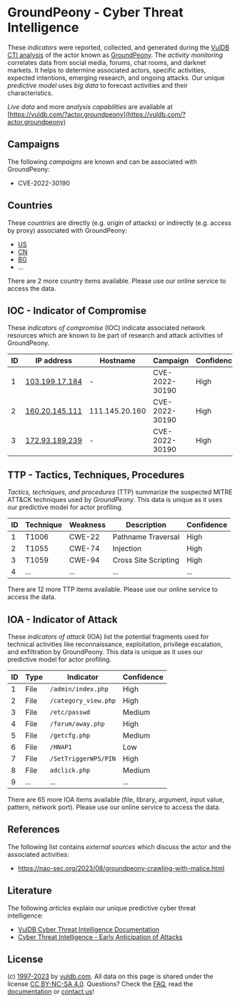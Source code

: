 # GroundPeony - Cyber Threat Intelligence

These _indicators_ were reported, collected, and generated during the [VulDB CTI analysis](https://vuldb.com/?kb.cti) of the actor known as [GroundPeony](https://vuldb.com/?actor.groundpeony). The _activity monitoring_ correlates data from social media, forums, chat rooms, and darknet markets. It helps to determine associated actors, specific activities, expected intentions, emerging research, and ongoing attacks. Our unique _predictive model_ uses _big data_ to forecast activities and their characteristics.

_Live data_ and more _analysis capabilities_ are available at [https://vuldb.com/?actor.groundpeony](https://vuldb.com/?actor.groundpeony)

## Campaigns

The following _campaigns_ are known and can be associated with GroundPeony:

* CVE-2022-30190

## Countries

These _countries_ are directly (e.g. origin of attacks) or indirectly (e.g. access by proxy) associated with GroundPeony:

* [US](https://vuldb.com/?country.us)
* [CN](https://vuldb.com/?country.cn)
* [BG](https://vuldb.com/?country.bg)
* ...

There are 2 more country items available. Please use our online service to access the data.

## IOC - Indicator of Compromise

These _indicators of compromise_ (IOC) indicate associated network resources which are known to be part of research and attack activities of GroundPeony.

ID | IP address | Hostname | Campaign | Confidence
-- | ---------- | -------- | -------- | ----------
1 | [103.199.17.184](https://vuldb.com/?ip.103.199.17.184) | - | CVE-2022-30190 | High
2 | [160.20.145.111](https://vuldb.com/?ip.160.20.145.111) | 111.145.20.160 | CVE-2022-30190 | High
3 | [172.93.189.239](https://vuldb.com/?ip.172.93.189.239) | - | CVE-2022-30190 | High

## TTP - Tactics, Techniques, Procedures

_Tactics, techniques, and procedures_ (TTP) summarize the suspected MITRE ATT&CK techniques used by _GroundPeony_. This data is unique as it uses our predictive model for actor profiling.

ID | Technique | Weakness | Description | Confidence
-- | --------- | -------- | ----------- | ----------
1 | T1006 | CWE-22 | Pathname Traversal | High
2 | T1055 | CWE-74 | Injection | High
3 | T1059 | CWE-94 | Cross Site Scripting | High
4 | ... | ... | ... | ...

There are 12 more TTP items available. Please use our online service to access the data.

## IOA - Indicator of Attack

These _indicators of attack_ (IOA) list the potential fragments used for technical activities like reconnaissance, exploitation, privilege escalation, and exfiltration by GroundPeony. This data is unique as it uses our predictive model for actor profiling.

ID | Type | Indicator | Confidence
-- | ---- | --------- | ----------
1 | File | `/admin/index.php` | High
2 | File | `/category_view.php` | High
3 | File | `/etc/passwd` | Medium
4 | File | `/forum/away.php` | High
5 | File | `/getcfg.php` | Medium
6 | File | `/HNAP1` | Low
7 | File | `/SetTriggerWPS/PIN` | High
8 | File | `adclick.php` | Medium
9 | ... | ... | ...

There are 65 more IOA items available (file, library, argument, input value, pattern, network port). Please use our online service to access the data.

## References

The following list contains _external sources_ which discuss the actor and the associated activities:

* https://nao-sec.org/2023/08/groundpeony-crawling-with-malice.html

## Literature

The following _articles_ explain our unique predictive cyber threat intelligence:

* [VulDB Cyber Threat Intelligence Documentation](https://vuldb.com/?kb.cti)
* [Cyber Threat Intelligence - Early Anticipation of Attacks](https://www.scip.ch/en/?labs.20201022)

## License

(c) [1997-2023](https://vuldb.com/?kb.changelog) by [vuldb.com](https://vuldb.com/?kb.about). All data on this page is shared under the license [CC BY-NC-SA 4.0](https://creativecommons.org/licenses/by-nc-sa/4.0/). Questions? Check the [FAQ](https://vuldb.com/?kb.faq), read the [documentation](https://vuldb.com/?kb) or [contact us](https://vuldb.com/?contact)!
